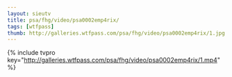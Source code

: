 ```yaml
--- 
layout: sieutv
title: psa/fhg/video/psa0002emp4rix/
tags: [wtfpass]
thumb: http://galleries.wtfpass.com/psa/fhg/video/psa0002emp4rix/1.jpg
---
```

{% include tvpro key="http://galleries.wtfpass.com/psa/fhg/video/psa0002emp4rix/1.mp4" %} 
